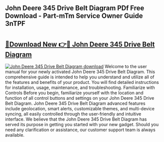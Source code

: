 ## John Deere 345 Drive Belt Diagram PDf Free Download - Part-mTm Service Owner Guide 3nTPF

# <h2><a href="http://dflxe2t.blite.top/?on=John+Deere+345+Drive+Belt+Diagram">🔗Download New 👉🔴 John Deere 345 Drive Belt Diagram</a></h2>

[![John Deere 345 Drive Belt Diagram download](https://i.imgur.com/lujVjoI.png)](http://dflxe2t.blite.top/?on=John+Deere+345+Drive+Belt+Diagram)
Welcome to the user manual for your newly activated John Deere 345 Drive Belt Diagram. This comprehensive guide is intended to help you understand and utilize all of the features and benefits of your product. You will find detailed instructions for installation, usage, maintenance, and troubleshooting. Familiarize with Controls Before you begin, familiarize yourself with the location and function of all control buttons and settings on your John Deere 345 Drive Belt Diagram. John Deere 345 Drive Belt Diagram advanced features include geolocation, smart alerts, customizable themes, and multi-device syncing, all easily controlled through the user-friendly and intuitive interface. We believe that the John Deere 345 Drive Belt Diagram has served its purpose in getting you started with your new gadget. Should you need any clarification or assistance, our customer support team is always available.
